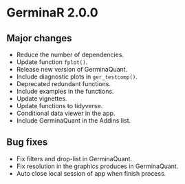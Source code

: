 # GerminaR 2.0.0

## Major changes

- Reduce the number of dependencies.
- Update function `fplot()`.
- Release new version of GerminaQuant.
- Include diagnostic plots in `ger_testcomp()`.
- Deprecated redundant functions.
- Include examples in the functions.
- Update vignettes.
- Update functions to tidyverse.
- Conditional data viewer in the app.
- Include GerminaQuant in the Addins list.

## Bug fixes

- Fix filters and drop-list in GerminaQuant.
- Fix resolution in the graphics produces in GerminaQuant.
- Auto close local session of app when finish process.